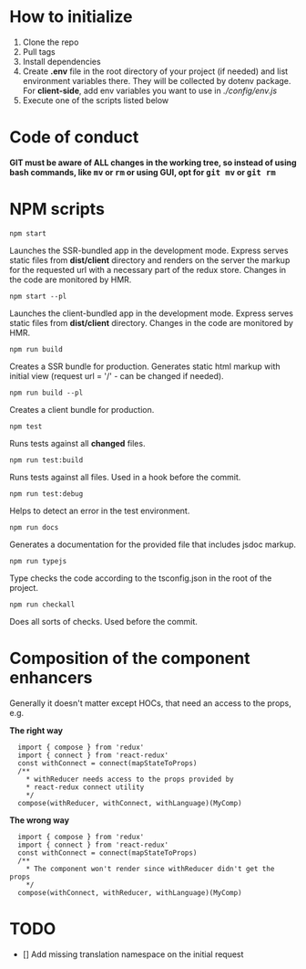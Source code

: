 # How to initialize

1. Clone the repo
2. Pull tags
3. Install dependencies
4. Create **.env** file in the root directory of your project (if needed) and list environment variables there. They will be collected by dotenv package. For **client-side**, add env variables you want to use in *./config/env.js*
5. Execute one of the scripts listed below

# Code of conduct

**GIT must be aware of ALL changes in the working tree, so instead of using bash commands, like <kbd>mv</kbd> or <kbd>rm</kbd> or using GUI, opt for <kbd>git mv</kbd> or <kbd>git rm</kbd>**

# NPM scripts

`npm start`

Launches the SSR-bundled app in the development mode. Express serves static files from **dist/client** directory and renders on the server the markup for the requested url with a necessary part of the redux store. Changes in the code are monitored by HMR. 

`npm start --pl`

Launches the client-bundled app in the development mode. Express serves static files from **dist/client** directory. Changes in the code are monitored by HMR. 

`npm run build`

Creates a SSR bundle for production. Generates static html markup with initial view (request url = '/' - can be changed if needed). 

`npm run build --pl`

Creates a client bundle for production. 

`npm test`

Runs tests against all **changed** files. 

`npm run test:build`

Runs tests against all files. Used in a hook before the commit. 

`npm run test:debug`

Helps to detect an error in the test environment. 

`npm run docs`

Generates a documentation for the provided file that includes jsdoc markup. 

`npm run typejs`

Type checks the code according to the tsconfig.json in the root of the project.

`npm run checkall`

Does all sorts of checks. Used before the commit. 

# Composition of the component enhancers

Generally it doesn't matter except HOCs, that need an access to the props, e.g.

<b> The right way </b>
```
  import { compose } from 'redux'
  import { connect } from 'react-redux'
  const withConnect = connect(mapStateToProps)
  /**
    * withReducer needs access to the props provided by 
    * react-redux connect utility
    */
  compose(withReducer, withConnect, withLanguage)(MyComp)
```

<b> The wrong way </b>
```
  import { compose } from 'redux'
  import { connect } from 'react-redux'
  const withConnect = connect(mapStateToProps)
  /**
    * The component won't render since withReducer didn't get the props
    */
  compose(withConnect, withReducer, withLanguage)(MyComp)
```

# TODO

- [] Add missing translation namespace on the initial request
